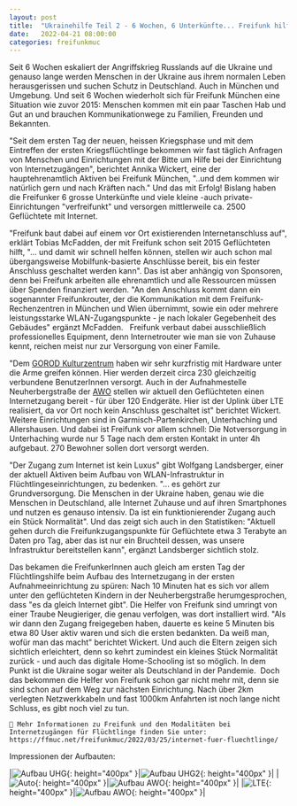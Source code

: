 ```yaml
---
layout: post
title:  "Ukrainehilfe Teil 2 - 6 Wochen, 6 Unterkünfte... Freifunk hilft immer mehr Geflüchteten aus der Ukraine"
date:   2022-04-21 08:00:00
categories: freifunkmuc
---
```


Seit 6 Wochen eskaliert der Angriffskrieg Russlands auf die Ukraine und genauso lange werden Menschen in der Ukraine aus ihrem normalen Leben herausgerissen und suchen Schutz in Deutschland. Auch in München und Umgebung. Und seit 6 Wochen wiederholt sich für Freifunk München eine Situation wie zuvor 2015: Menschen kommen mit ein paar Taschen Hab und Gut an und brauchen Kommunikationwege zu Familien, Freunden und Bekannten.

"Seit dem ersten Tag der neuen, heissen Kriegsphase und mit dem Eintreffen der ersten Kriegsflüchtlinge bekommen wir fast täglich Anfragen von Menschen und Einrichtungen mit der Bitte um Hilfe bei der Einrichtung von Internetzugängen", berichtet Annika Wickert, eine der hauptehrenamtlich Aktiven bei Freifunk München, "..und dem kommen wir natürlich gern und nach Kräften nach." Und das mit Erfolg!
Bislang haben die Freifunker 6 grosse Unterkünfte und viele kleine -auch private- Einrichtungen "verfreifunkt" und versorgen mittlerweile ca. 2500 Geflüchtete mit Internet.

"Freifunk baut dabei auf einem vor Ort existierenden Internetanschluss auf", erklärt Tobias McFadden, der mit Freifunk schon seit 2015 Geflüchteten hilft, "... und damit wir schnell helfen können, stellen wir auch schon mal übergangsweise Mobilfunk-basierte Anschlüsse bereit, bis ein fester Anschluss geschaltet werden kann". Das ist aber anhängig von Sponsoren, denn bei Freifunk arbeiten alle ehrenamtlich und alle Ressourcen müssen über Spenden finanziert werden. "An den Anschluss kommt dann ein sogenannter Freifunkrouter, der die Kommunikation mit dem Freifunk-Rechenzentren in München und Wien übernimmt, sowie ein oder mehrere leistungsstarke WLAN-Zugangspunkte - je nach lokaler Gegebenheit des Gebäudes" ergänzt McFadden.  
Freifunk verbaut dabei ausschließlich professionelles Equipment, denn Internetrouter wie man sie von Zuhause kennt, reichen meist nur zur Versorgung von einer Famile. 

"Dem [GOROD Kulturzentrum](https://de.newgorod.org/) haben wir sehr kurzfristig mit Hardware unter die Arme greifen können. Hier werden derzeit circa 230 gleichzeitig verbundene BenutzerInnen versorgt. Auch in der Aufnahmestelle Neuherbergstraße der [AWO](http://www.awo-muenchen.de/) stellen wir aktuell den Geflüchteten einen Internetzugang bereit - für über 120 Endgeräte. Hier ist der Uplink über LTE realisiert, da vor Ort noch kein Anschluss geschaltet ist" berichtet Wickert. Weitere Einrichtungen sind in Garmisch-Partenkirchen, Unterhaching und Allershausen. Und dabei ist Freifunk vor allem schnell: Die Notversorgung in Unterhaching wurde nur 5 Tage nach dem ersten Kontakt in unter 4h aufgebaut. 270 Bewohner sollen dort versorgt werden.

"Der Zugang zum Internet ist kein Luxus" gibt Wolfgang Landsberger, einer der aktuell Aktiven beim Aufbau von WLAN-Infrastruktur in Flüchtlingeseinrichtungen, zu bedenken. "... es gehört zur Grundversorgung. Die Menschen in der Ukraine haben, genau wie die Menschen in Deutschland, alle Internet Zuhause und auf ihren Smartphones und nutzen es genauso intensiv. Da ist ein funktionierender Zugang auch ein Stück Normalität". Und das zeigt sich auch in den Statistiken: "Aktuell gehen durch die Freifunkzugangspunkte für Geflüchtete etwa 3 Terabyte an Daten pro Tag, aber das ist nur ein Bruchteil dessen, was unsere Infrastruktur bereitstellen kann", ergänzt Landsberger sichtlich stolz.

Das bekamen die FreifunkerInnen auch gleich am ersten Tag der Flüchtlingshilfe beim Aufbau des Internetzugang in der ersten Aufnahmeeinrichtung zu spüren:
Nach 10 Minuten hat es sich vor allem unter den geflüchteten Kindern in der Neuherbergstraße herumgesprochen, dass "es da gleich Internet gibt". Die Helfer von Freifunk sind umringt von einer Traube Neugieriger, die genau verfolgen, was dort installiert wird. "Als wir dann den Zugang freigegeben haben, dauerte es keine 5 Minuten bis etwa 80 User aktiv waren und sich die ersten bedankten. Da weiß man, wofür man das macht" berichtet Wickert. Und auch die Eltern zeigen sich sichtlich erleichtert, denn so kehrt zumindest ein kleines Stück Normalität zurück - und auch das digitale Home-Schooling ist so möglich. In dem Punkt ist die Ukraine sogar weiter als Deutschland in der Pandemie. 
Doch das bekommen die Helfer von Freifunk schon gar nicht mehr mit, denn sie sind schon auf dem Weg zur nächsten Einrichtung. Nach über 2km verlegten Netzwerkkabeln und fast 1000km Anfahrten ist noch lange nicht Schluss, es gibt noch viel zu tun.

```
📝 Mehr Informationen zu Freifunk und den Modalitäten bei Internetzugängen für Flüchtlinge finden Sie unter:
https://ffmuc.net/freifunkmuc/2022/03/25/internet-fuer-fluechtlinge/
```

Impressionen der Aufbauten:

|![Aufbau UHG](/assets/posts/2022-04-21-UHG.jpeg){: height="400px" }|![Aufbau UHG2](/assets/posts/2022-04-21-UHG2.jpeg){: height="400px" }|
|![Auto](/assets/posts/2022-04-21-auto.jpeg){: height="400px" }|![Aufbau AWO](/assets/posts/2022-04-21-AWO.jpg){: height="400px" }|
|![LTE](/assets/posts/2022-04-21-lte-notversorgung.jpeg){: height="400px" }|![Aufbau AWO](/assets/posts/2022-04-21-rz-upgrade.jpeg){: height="400px" }|


